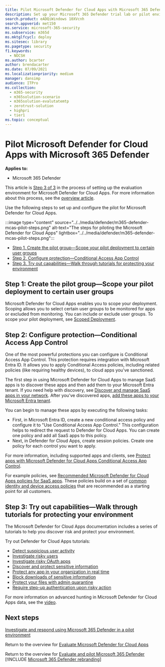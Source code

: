 ```yaml
---
title: Pilot Microsoft Defender for Cloud Apps with Microsoft 365 Defender
description: Set up your Microsoft 365 Defender trial lab or pilot environment to test and experience the security solution designed to protect devices, identity, data, and applications.
search.product: eADQiWindows 10XVcnh
search.appverid: met150
ms.service: microsoft-365-security
ms.subservice: m365d
ms.mktglfcycl: deploy
ms.sitesec: library
ms.pagetype: security
f1.keywords: 
  - NOCSH
ms.author: bcarter
author: brendacarter
ms.date: 07/09/2021
ms.localizationpriority: medium
manager: dansimp
audience: ITPro
ms.collection: 
  - m365-security
  - m365solution-scenario
  - m365solution-evalutatemtp
  - zerotrust-solution
  - highpri
  - tier1
ms.topic: conceptual
---
```


# Pilot Microsoft Defender for Cloud Apps with Microsoft 365 Defender


**Applies to:**
- Microsoft 365 Defender

This article is [Step 3 of 3](eval-defender-mcas-overview.md) in the process of setting up the evaluation environment for Microsoft Defender for Cloud Apps. For more information about this process, see the [overview article](eval-defender-mcas-overview.md).

Use the following steps to set up and configure the pilot for Microsoft Defender for Cloud Apps.


:::image type="content" source="../../media/defender/m365-defender-mcas-pilot-steps.png" alt-text="The steps for piloting the Microsoft Defender for Cloud Apps" lightbox="../../media/defender/m365-defender-mcas-pilot-steps.png":::
- [Step 1. Create the pilot group—Scope your pilot deployment to certain user groups](#step-1-create-the-pilot-groupscope-your-pilot-deployment-to-certain-user-groups)
- [Step 2. Configure protection—Conditional Access App Control](#step-2-configure-protectionconditional-access-app-control)
- [Step 3. Try out capabilities—Walk through tutorials for protecting your environment](#step-3-try-out-capabilitieswalk-through-tutorials-for-protecting-your-environment) 

## Step 1: Create the pilot group—Scope your pilot deployment to certain user groups

Microsoft Defender for Cloud Apps enables you to scope your deployment. Scoping allows you to select certain user groups to be monitored for apps or excluded from monitoring. You can include or exclude user groups. To scope your pilot deployment, see [Scoped Deployment](/cloud-app-security/scoped-deployment).


## Step 2: Configure protection—Conditional Access App Control

One of the most powerful protections you can configure is Conditional Access App Control. This protection requires integration with Microsoft Entra ID. It allows you to apply Conditional Access policies, including related policies (like requiring healthy devices), to cloud apps you've sanctioned. 

The first step in using Microsoft Defender for Cloud Apps to manage SaaS apps is to discover these apps and then add them to your Microsoft Entra tenant. If you need help with discovery, see [Discover and manage SaaS apps in your network](/cloud-app-security/tutorial-shadow-it). After you've discovered apps, [add these apps to your Microsoft Entra tenant](/azure/active-directory/manage-apps/add-application-portal).

You can begin to manage these apps by executing the following tasks:

- First, in Microsoft Entra ID, create a new conditional access policy and configure it to "Use Conditional Access App Control." This configuration helps to redirect the request to Defender for Cloud Apps. You can create one policy and add all SaaS apps to this policy.
- Next, in Defender for Cloud Apps, create session policies. Create one policy for each control you want to apply.

For more information, including supported apps and clients, see [Protect apps with Microsoft Defender for Cloud Apps Conditional Access App Control](/cloud-app-security/proxy-intro-aad). 

For example policies, see [Recommended Microsoft Defender for Cloud Apps policies for SaaS apps](../office-365-security/mcas-saas-access-policies.md). These policies build on a set of [common identity and device access policies](../office-365-security/microsoft-365-policies-configurations.md) that are recommended as a starting point for all customers. 

## Step 3: Try out capabilities—Walk through tutorials for protecting your environment 

The Microsoft Defender for Cloud Apps documentation includes a series of tutorials to help you discover risk and protect your environment. 

Try out Defender for Cloud Apps tutorials:

- [Detect suspicious user activity](/cloud-app-security/tutorial-suspicious-activity)
- [Investigate risky users](/cloud-app-security/tutorial-ueba)
- [Investigate risky OAuth apps](/cloud-app-security/investigate-risky-oauth)
- [Discover and protect sensitive information](/cloud-app-security/tutorial-dlp)
- [Protect any app in your organization in real time](/cloud-app-security/tutorial-proxy)
- [Block downloads of sensitive information](/cloud-app-security/use-case-proxy-block-session-aad)
- [Protect your files with admin quarantine](/cloud-app-security/use-case-admin-quarantine)
- [Require step-up authentication upon risky action](/cloud-app-security/tutorial-step-up-authentication)

For more information on advanced hunting in Microsoft Defender for Cloud Apps data, see the [video](https://www.microsoft.com/en-us/videoplayer/embed/RWFISa).

## Next steps

[Investigate and respond using Microsoft 365 Defender in a pilot environment](eval-defender-investigate-respond.md)

Return to the overview for [Evaluate Microsoft Defender for Cloud Apps](eval-defender-mcas-overview.md)

Return to the overview for [Evaluate and pilot Microsoft 365 Defender](eval-overview.md)
[!INCLUDE [Microsoft 365 Defender rebranding](../../includes/defender-m3d-techcommunity.md)]
